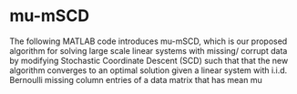 # mu-mSCD
The following MATLAB code introduces mu-mSCD, which is our proposed algorithm for solving large scale linear systems with missing/ corrupt data by modifying Stochastic Coordinate Descent (SCD) such that that the new algorithm converges to an optimal solution given a linear system with i.i.d. Bernoulli missing column entries of a data matrix that has mean mu
